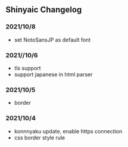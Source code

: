 ## Shinyaic Changelog

### 2021/10/8

- set NotoSansJP as default font

### 2021//10/6

- tls support
- support japanese in html parser

### 2021/10/5

- border

### 2021/10/4

- konnnyaku update, enable https connection
- css border style rule
